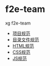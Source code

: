 f2e-team
========

xg f2e-team

* [项目规范](project-guideline.md)
* [目录文件规范](dir-guideline.md)
* [HTML规范](html-guideline.md)
* [CSS规范](css-guideline.md)
* [JS规范](js-guideline.md)